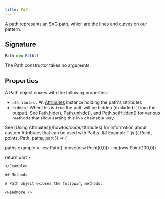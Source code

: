 ```yaml
---
title: Path
---
```


A path represents an SVG path, which are the lines and curves on our pattern.

## Signature

```js
Path new Path()
```

The Path constructor takes no arguments.

## Properties

A Path object comes with the following properties:

- `attributes` : An [Attributes](/reference/api/attributes) instance holding
  the path's attributes
- `hidden` : When this is `true` the path will be hidden (excluded it from the
  output).  See [Path.hide()](/reference/api/path/hide),
  [Path.unhide()](/reference/api/path/unhide), and
  [Path.setHidden()](/reference/api/path/sethidden) for various methods that
  allow setting this in a chainable way.

<Related>
See [Using Attributes](/howtos/code/attributes)
for information about custom Attributes that can be used with Paths.
</Related>
## Example

<Example caption="Example of the Path contructor">
```js
({ Point, points, Path, paths, part }) => {

  paths.example = new Path()
    .move(new Point(0,0))
    .line(new Point(100,0))

  return part
}
```
</Example>

## Methods

A Path object exposes the following methods:

<ReadMore />
